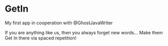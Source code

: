 # GetIn
My first app in cooperation with @GhostJavaWriter

If you are anything like us, then you always forget new words...
Make them Get In there via spaced repetition!

